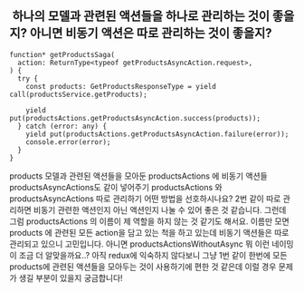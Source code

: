 ##  하나의 모델과 관련된 액션들을 하나로 관리하는 것이 좋을지? 아니면 비동기 액션은 따로 관리하는 것이 좋을지?

```tsx
function* getProductsSaga(
  action: ReturnType<typeof getProductsAsyncAction.request>,
) {
  try {
    const products: GetProductsResponseType = yield call(productsService.getProducts);

    yield put(productsActions.getProductsAsyncAction.success(products));
  } catch (error: any) {
    yield put(productsActions.getProductsAsyncAction.failure(error));
    console.error(error);
  }
}
```

products 모델과 관련된 액션들을 모아둔 productsActions 에 비동기 액션들productsAsyncActions도 같이 넣어주기
productsActions 와 productsAsyncActions 따로 관리하기
어떤 방법을 선호하시나요? 2번 같이 따로 관리하면 비동기 관련한 액션인지 아닌 액션인지 나눌 수 있어 좋은 것 같습니다. 그런데 그럼 productsActions 의 이름이 제 역할을 하지 않는 것 같기도 해서요. 이름만 모면 products 에 관련된 모든 action을 담고 있는 척을 하고 있는데 비동기 액션들은 따로 관리되고 있으니 고민입니다. 아니면 productsActionsWithoutAsync 뭐 이런 네이밍이 조금 더 알맞을까요..? 아직 redux에 익숙하지 않다보니 그냥 1번 같이 한번에 모든 products에 관련된 액션들을 모아두는 것이 사용하기에 편한 것 같은데 이럴 경우 문제가 생길 부분이 있을지 궁금합니다! 
